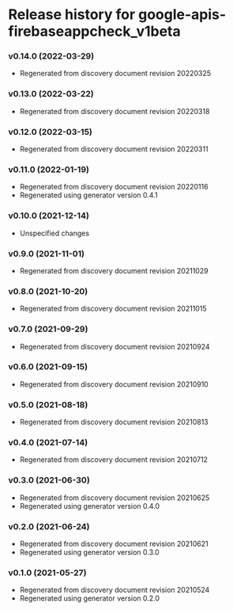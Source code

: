 # Release history for google-apis-firebaseappcheck_v1beta

### v0.14.0 (2022-03-29)

* Regenerated from discovery document revision 20220325

### v0.13.0 (2022-03-22)

* Regenerated from discovery document revision 20220318

### v0.12.0 (2022-03-15)

* Regenerated from discovery document revision 20220311

### v0.11.0 (2022-01-19)

* Regenerated from discovery document revision 20220116
* Regenerated using generator version 0.4.1

### v0.10.0 (2021-12-14)

* Unspecified changes

### v0.9.0 (2021-11-01)

* Regenerated from discovery document revision 20211029

### v0.8.0 (2021-10-20)

* Regenerated from discovery document revision 20211015

### v0.7.0 (2021-09-29)

* Regenerated from discovery document revision 20210924

### v0.6.0 (2021-09-15)

* Regenerated from discovery document revision 20210910

### v0.5.0 (2021-08-18)

* Regenerated from discovery document revision 20210813

### v0.4.0 (2021-07-14)

* Regenerated from discovery document revision 20210712

### v0.3.0 (2021-06-30)

* Regenerated from discovery document revision 20210625
* Regenerated using generator version 0.4.0

### v0.2.0 (2021-06-24)

* Regenerated from discovery document revision 20210621
* Regenerated using generator version 0.3.0

### v0.1.0 (2021-05-27)

* Regenerated from discovery document revision 20210524
* Regenerated using generator version 0.2.0


